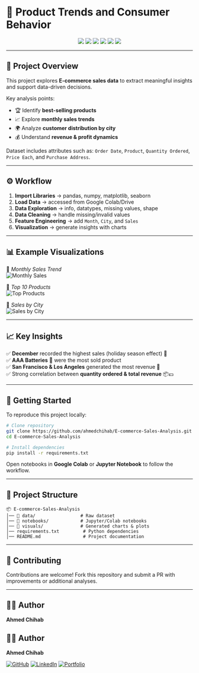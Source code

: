 
# 🛒 Product Trends and Consumer Behavior  

<p align="center">
  <img src="https://img.shields.io/badge/Python-3.8%2B-blue?logo=python" />
  <img src="https://img.shields.io/badge/Pandas-Data%20Analysis-yellow?logo=pandas" />
  <img src="https://img.shields.io/badge/NumPy-Numerical-lightgrey?logo=numpy" />
  <img src="https://img.shields.io/badge/Matplotlib-Visualization-green?logo=matplotlib" />
  <img src="https://img.shields.io/badge/Seaborn-Data%20Insights-orange?logo=seaborn" />
  <img src="https://img.shields.io/badge/Google%20Colab-Cloud%20Notebook-blue?logo=googlecolab" />
</p>

---

## 📌 Project Overview  
This project explores **E-commerce sales data** to extract meaningful insights and support data-driven decisions.  

Key analysis points:  
- 🏆 Identify **best-selling products**  
- 📈 Explore **monthly sales trends**  
- 🌍 Analyze **customer distribution by city**  
- 💰 Understand **revenue & profit dynamics**  

Dataset includes attributes such as: `Order Date`, `Product`, `Quantity Ordered`, `Price Each`, and `Purchase Address`.  

---

## ⚙️ Workflow  

1. **Import Libraries** → pandas, numpy, matplotlib, seaborn  
2. **Load Data** → accessed from Google Colab/Drive  
3. **Data Exploration** → info, datatypes, missing values, shape  
4. **Data Cleaning** → handle missing/invalid values  
5. **Feature Engineering** → add `Month`, `City`, and `Sales`  
6. **Visualization** → generate insights with charts  

---

## 📊 Example Visualizations  

📌 *Monthly Sales Trend*  
![Monthly Sales](https://via.placeholder.com/800x400?text=Monthly+Sales+Chart)  

📌 *Top 10 Products*  
![Top Products](https://via.placeholder.com/800x400?text=Top+Products+Chart)  

📌 *Sales by City*  
![Sales by City](https://via.placeholder.com/800x400?text=Sales+by+City+Chart)  

---

## 📈 Key Insights  

✅ **December** recorded the highest sales (holiday season effect) 🎄  
✅ **AAA Batteries** 🔋 were the most sold product  
✅ **San Francisco & Los Angeles** generated the most revenue 🌆  
✅ Strong correlation between **quantity ordered & total revenue** 📦💵  

---

## 🚀 Getting Started  

To reproduce this project locally:  

```bash
# Clone repository
git clone https://github.com/ahmedchihab/E-commerce-Sales-Analysis.git
cd E-commerce-Sales-Analysis

# Install dependencies
pip install -r requirements.txt
````

Open notebooks in **Google Colab** or **Jupyter Notebook** to follow the workflow.

---

## 📂 Project Structure

```
📦 E-commerce-Sales-Analysis
│── 📁 data/                 # Raw dataset
│── 📁 notebooks/            # Jupyter/Colab notebooks
│── 📁 visuals/              # Generated charts & plots
│── requirements.txt         # Python dependencies
│── README.md                # Project documentation
```

---

## 🤝 Contributing

Contributions are welcome! Fork this repository and submit a PR with improvements or additional analyses.

---

## 👨‍💻 Author

**Ahmed Chihab**

## 👨‍💻 Author  

**Ahmed Chihab**  

[![GitHub](https://img.shields.io/badge/GitHub-000?style=for-the-badge&logo=github&logoColor=white)](https://github.com/ahmedchihab)
[![LinkedIn](https://img.shields.io/badge/LinkedIn-0A66C2?style=for-the-badge&logo=linkedin&logoColor=white)](https://www.linkedin.com/in/ahmed-chihab)
[![Portfolio](https://img.shields.io/badge/Portfolio-FF7139?style=for-the-badge&logo=firefox&logoColor=white)](https://datascienceportfol.io/ahmedchihab)


